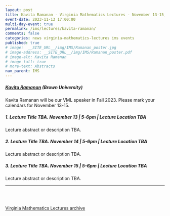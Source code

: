 ```yaml
---
layout: post
title: Kavita Ramanan - Virginia Mathematics Lectures - November 13-15, 2023
event-date: 2023-11-13 17:00:00
multi-day-event: true
permalink: /ims/lectures/kavita-ramanan/
comments: false
categories: news virginia-mathematics-lectures ims events
published: true
# image:  __SITE_URL__/img/IMS/Ramanan_poster.jpg
# image-address: __SITE_URL__/img/IMS/Ramanan_poster.pdf
# image-alt: Kavita Ramanan
# image-tall: true
# more-text: Abstracts
nav_parent: IMS
---
```


<h5 class="mt-1 mb-4"><a href="https://www.brown.edu/academics/applied-mathematics/faculty/kavita-ramanan/home">Kavita Ramanan</a> (Brown University)</h5>

Kavita Ramanan will be our VML speaker in Fall 2023. Please mark your calendars for November 13-15.

<!--more-->

##### 1. Lecture Title TBA. November 13 | 5-6pm | Lecture Location TBA

Lecture abstract or description TBA.

##### 2. Lecture Title TBA. November 14 | 5-6pm | Lecture Location TBA

Lecture abstract or description TBA.

##### 3. Lecture Title TBA. November 15 | 5-6pm | Lecture Location TBA

Lecture abstract or description TBA.

---

<br><br>

[Virginia Mathematics Lectures archive]({{site.url}}/ims/lectures)

